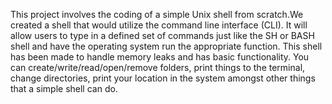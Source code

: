This project involves the coding of a simple Unix shell from scratch.We created a shell that would utilize the command line interface (CLI). It will allow users to type in a defined set of commands just like the SH or BASH shell and have the operating system run the appropriate function. This shell has been made to handle memory leaks and has basic functionality. You can create/write/read/open/remove folders, print things to the terminal, change directories, print your location in the system amongst other things that a simple shell can do.


